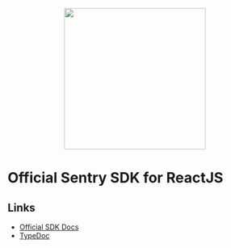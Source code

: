 <p align="center">
  <a href="https://sentry.io" target="_blank" align="center">
    <img src="https://sentry-brand.storage.googleapis.com/sentry-logo-black.png" width="280">
  </a>
  <br />
</p>

# Official Sentry SDK for ReactJS

## Links

- [Official SDK Docs](https://docs.sentry.io/quickstart/)
- [TypeDoc](http://getsentry.github.io/sentry-javascript/)
